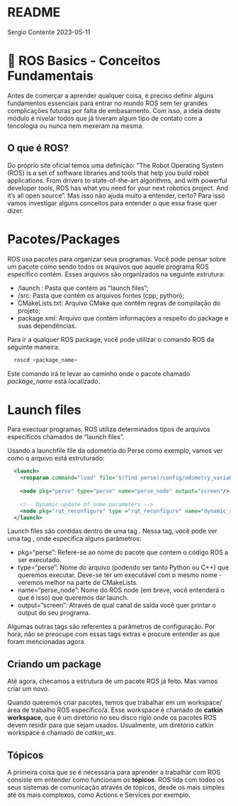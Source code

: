 README
================
Sergio Contente
2023-05-11

# :seedling: ROS Basics - Conceitos Fundamentais

Antes de comerçar a aprender qualquer coisa, é preciso definir alguns
fundamentos essenciais para entrar no mundo ROS sem ter grandes
complicações futuras por falta de embasamento. Com isso, a ideia deste
módulo é nivelar todos que já tiveram algum tipo de contato com a
tencologia ou nunca nem mexeram na mesma.

## O que é ROS?

Do próprio site oficial temos uma definição: “The Robot Operating System
(ROS) is a set of software libraries and tools that help you build robot
applications. From drivers to state-of-the-art algorithms, and with
powerful developer tools, ROS has what you need for your next robotics
project. And it’s all open source”. Mas isso não ajuda muito a entender,
certo? Para isso vamos investigar alguns conceitos para entender o que
essa frase quer dizer.

# Pacotes/Packages

ROS usa pacotes para organizar seus programas. Você pode pensar sobre um
pacote como sendo todos os arquivos que aquele programa ROS específico
contém. Esses arquivos são organizados na seguinte estrutura:

- /launch : Pasta que contém as “launch files”;
- /src: Pasta que contém os arquivos fontes (cpp, python);
- CMakeLists.txt: Arquivo CMake que contém regras de compilação do
  projeto;
- package.xml: Arquivo que contém informações a respeito do package e
  suas dependências.

Para ir a qualquer ROS package, você pode utilizar o comando ROS da
seguinte maneira:

``` bash
  roscd <package_name>
```

Este comando irá te levar ao caminho onde o pacote chamado
*package_name* está localizado.

# Launch files

Para exectuar programas, ROS utiliza determinados tipos de arquivos
específicos chamados de “launch files”.

Usando a launchfile file da odometria do Perse como exemplo, vamos ver
como o arquivo está estruturado:

``` xml
  <launch>
    <rosparam command="load" file="$(find perse)/config/odometry_variables.yaml"/>
  
    <node pkg="perse" type="perse" name="perse_node" output="screen"/>
  
    <!-- Dynamic update of some parameters -->
    <node pkg="rqt_reconfigure" type ="rqt_reconfigure" name="dynamic_reconfigure"    output="screen"/>
  </launch>
```

Launch files são contidas dentro de uma tag <launch>. Nessa tag, você
pode ver uma tag <node>, onde especifica alguns parâmetros:

- pkg=“perse”: Refere-se ao nome do pacote que contem o código ROS a ser
  executado.
- type=“perse”: Nome do arquivo (podendo ser tanto Python ou C++) que
  queremos executar. Deve-se ter um executável com o mesmo nome -
  veremos melhor na parte de CMakeLists.
- name=“perse_node”: Nome do ROS node (em breve, você entenderá o que é
  isso) que queremos dar launch.
- output=“screen”: Através de qual canal de saída você quer printar o
  output do seu programa.

Algumas outras tags são referentes a parâmetros de configuração. Por
hora, não se preocupe com essas tags extras e procure entender as que
foram mencionadas agora.

## Criando um package

Até agora, checamos a estrutura de um pacote ROS já feito. Mas vamos
criar um novo.

Quando queremos criar pacotes, temos que trabalhar em um workspace/área
de trabalho ROS específico/a. Esse workspace é chamado de **catkin
workspace**, que é um diretório no seu disco rígio onde os pacotes ROS
devem residir para que sejam usados. Usualmente, um diretório catkin
workspace é chamado de *catkin_ws*.

## Tópicos

A primeira coisa que se é necessária para aprender a trabalhar com ROS
consiste em entender como funcionam os **tópicos**. ROS lida com todos
os seus sistemas de comunicação através de tópicos, desde os mais
simples até os mais complexos, como Actions e Services por exemplo.
